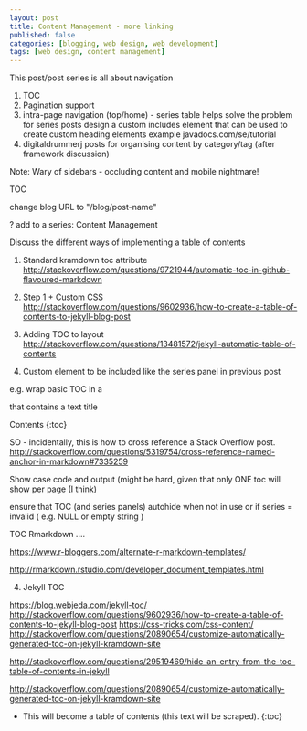 ```yaml
---
layout: post
title: Content Management - more linking
published: false
categories: [blogging, web design, web development]
tags: [web design, content management]
---
```


This post/post series is all about navigation
1) TOC
2) Pagination support
3) intra-page navigation (top/home) - series table helps solve the problem for series posts
    design a custom includes element that can be used to create custom heading elements
    example javadocs.com/se/tutorial
4) digitaldrummerj posts for organising content by category/tag (after framework discussion)

Note: Wary of sidebars - occluding content and mobile nightmare!

TOC

change blog URL to "/blog/post-name"

? add to a series: Content Management

Discuss the different ways of implementing a table of contents
1) Standard kramdown toc attribute
http://stackoverflow.com/questions/9721944/automatic-toc-in-github-flavoured-markdown

2) Step 1 + Custom CSS
http://stackoverflow.com/questions/9602936/how-to-create-a-table-of-contents-to-jekyll-blog-post

3) Adding TOC to layout
http://stackoverflow.com/questions/13481572/jekyll-automatic-table-of-contents

3) Custom element to be included like the series panel in previous post

e.g. wrap basic TOC in a <div> that contains a text title
<div name="custom-toc">Contents
    {:toc}
</div>
<style>
    control div style
    control TOC style
</style>

SO - incidentally, this is how to cross reference a Stack Overflow post.
http://stackoverflow.com/questions/5319754/cross-reference-named-anchor-in-markdown#7335259

Show case code and output (might be hard, given that only ONE toc will show per page (I think)

ensure that TOC (and series panels) autohide when not in use or if series = invalid ( e.g. NULL or empty string )

TOC Rmarkdown .... 

https://www.r-bloggers.com/alternate-r-markdown-templates/

http://rmarkdown.rstudio.com/developer_document_templates.html 

<!-- 
Adding TOC title
https://www.w3schools.com/cssref/pr_gen_content.asp

How to move TOC in document:
http://stackoverflow.com/questions/25587773/#25625560

More fun and games with TOC
http://rpubs.com/stevepowell99/floating-css
-->

<style> #TOC:before {
    content: "Table of Contents";
    font-weight: bold;
    font-size: 30px;
}
</style>

4. Jekyll TOC

https://blog.webjeda.com/jekyll-toc/
http://stackoverflow.com/questions/9602936/how-to-create-a-table-of-contents-to-jekyll-blog-post
https://css-tricks.com/css-content/
http://stackoverflow.com/questions/20890654/customize-automatically-generated-toc-on-jekyll-kramdown-site


http://stackoverflow.com/questions/29519469/hide-an-entry-from-the-toc-table-of-contents-in-jekyll

http://stackoverflow.com/questions/20890654/customize-automatically-generated-toc-on-jekyll-kramdown-site

<style>
// Adding 'Contents' headline to the TOC
#markdown-toc:before {
    content: "Contents";
    font-weight: bold;
}

// Using numbers instead of bullets for listing
#markdown-toc ul {
    list-style: decimal;
}

#markdown-toc {
    border: 1px solid #aaa;
    padding: 1.5em;
    list-style: decimal;
    display: inline-block;
}
</style>

* This will become a table of contents (this text will be scraped).
{:toc}

